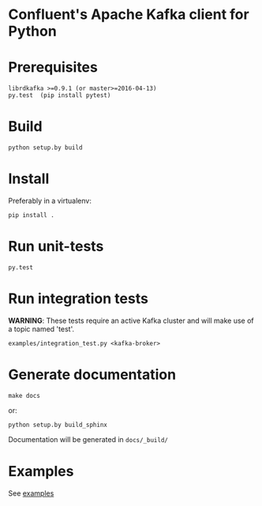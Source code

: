 Confluent's Apache Kafka client for Python
==========================================


Prerequisites
===============

    librdkafka >=0.9.1 (or master>=2016-04-13)
    py.test  (pip install pytest)


Build
=====

    python setup.by build



Install
=======
Preferably in a virtualenv:

    pip install .


Run unit-tests
==============

    py.test


Run integration tests
=====================
**WARNING**: These tests require an active Kafka cluster and will make use of a topic named 'test'.

    examples/integration_test.py <kafka-broker>



Generate documentation
======================

    make docs

or:

    python setup.by build_sphinx


Documentation will be generated in `docs/_build/`


Examples
========

See [examples](examples)
